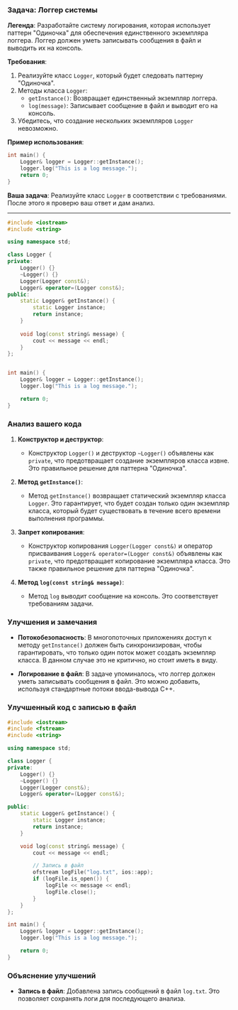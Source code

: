 ### Задача: Логгер системы

**Легенда**: Разработайте систему логирования, которая использует паттерн "Одиночка" для обеспечения единственного экземпляра логгера. Логгер должен уметь записывать сообщения в файл и выводить их на консоль.

**Требования**:

1. Реализуйте класс `Logger`, который будет следовать паттерну "Одиночка".
2. Методы класса `Logger`:
   - `getInstance()`: Возвращает единственный экземпляр логгера.
   - `log(message)`: Записывает сообщение в файл и выводит его на консоль.
3. Убедитесь, что создание нескольких экземпляров `Logger` невозможно.

**Пример использования**:

```cpp
int main() {
    Logger& logger = Logger::getInstance();
    logger.log("This is a log message.");
    return 0;
}
```

**Ваша задача**: Реализуйте класс `Logger` в соответствии с требованиями. После этого я проверю ваш ответ и дам анализ.

---

```cpp
#include <iostream>
#include <string>

using namespace std;

class Logger {
private:
    Logger() {}
    ~Logger() {}
    Logger(Logger const&);
    Logger& operator=(Logger const&);
public:
    static Logger& getInstance() {
        static Logger instance;
        return instance;
    }
    
    void log(const string& message) {
        cout << message << endl;
    }
};


int main() {
    Logger& logger = Logger::getInstance();
    logger.log("This is a log message.");

    return 0;
}

```

### Анализ вашего кода

1. **Конструктор и деструктор**:
   - Конструктор `Logger()` и деструктор `~Logger()` объявлены как `private`, что предотвращает создание экземпляров класса извне. Это правильное решение для паттерна "Одиночка".

2. **Метод `getInstance()`**:
   - Метод `getInstance()` возвращает статический экземпляр класса `Logger`. Это гарантирует, что будет создан только один экземпляр класса, который будет существовать в течение всего времени выполнения программы.

3. **Запрет копирования**:
   - Конструктор копирования `Logger(Logger const&)` и оператор присваивания `Logger& operator=(Logger const&)` объявлены как `private`, что предотвращает копирование экземпляра класса. Это также правильное решение для паттерна "Одиночка".

4. **Метод `log(const string& message)`**:
   - Метод `log` выводит сообщение на консоль. Это соответствует требованиям задачи.

### Улучшения и замечания

- **Потокобезопасность**: В многопоточных приложениях доступ к методу `getInstance()` должен быть синхронизирован, чтобы гарантировать, что только один поток может создать экземпляр класса. В данном случае это не критично, но стоит иметь в виду.

- **Логирование в файл**: В задаче упоминалось, что логгер должен уметь записывать сообщения в файл. Это можно добавить, используя стандартные потоки ввода-вывода C++.

### Улучшенный код с записью в файл

```cpp
#include <iostream>
#include <fstream>
#include <string>

using namespace std;

class Logger {
private:
    Logger() {}
    ~Logger() {}
    Logger(Logger const&);
    Logger& operator=(Logger const&);

public:
    static Logger& getInstance() {
        static Logger instance;
        return instance;
    }

    void log(const string& message) {
        cout << message << endl;

        // Запись в файл
        ofstream logFile("log.txt", ios::app);
        if (logFile.is_open()) {
            logFile << message << endl;
            logFile.close();
        }
    }
};

int main() {
    Logger& logger = Logger::getInstance();
    logger.log("This is a log message.");

    return 0;
}
```

### Объяснение улучшений

- **Запись в файл**: Добавлена запись сообщений в файл `log.txt`. Это позволяет сохранять логи для последующего анализа.
